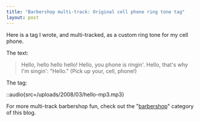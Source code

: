 ```yaml
---
title: "Barbershop multi-track: Original cell phone ring tone tag"
layout: post
---
```


Here is a tag I wrote, and multi-tracked, as a custom ring tone for my cell phone.

The text:

> Hello, hello hello hello! Hello, you phone is ringin'. Hello, that's why I'm
> singin': "Hello." (Pick up your, cell, phone!)

The tag: 

::audio{src=/uploads/2008/03/hello-mp3.mp3}

For more multi-track barbershop fun, check out the "<a href="http://blog.classicalcode.com/category/music/barbershop/">barbershop</a>" category of this blog.
